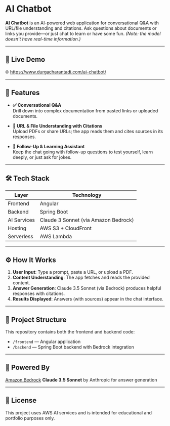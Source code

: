 # AI Chatbot

**AI Chatbot** is an AI-powered web application for conversational Q&A with URL/file understanding and citations. Ask questions about documents or links you provide—or just chat to learn or have some fun. *(Note: the model doesn’t have real-time information.)*

---

## 🔗 Live Demo
🌐 https://www.durgacharantadi.com/ai-chatbot/

---

## 🧠 Features

- **✅ Conversational Q&A**   
  Drill down into complex documentation from pasted links or uploaded documents.

- **📎 URL & File Understanding with Citations**   
  Upload PDFs or share URLs; the app reads them and cites sources in its responses.

- **💬 Follow-Up & Learning Assistant**   
  Keep the chat going with follow-up questions to test yourself, learn deeply, or just ask for jokes.

---

## 🛠 Tech Stack

| Layer        | Technology                         |
|--------------|-------------------------------------|
| Frontend     | Angular                             |
| Backend      | Spring Boot                         |
| AI Services  | Claude 3 Sonnet (via Amazon Bedrock)|
| Hosting      | AWS S3 + CloudFront                 |
| Serverless   | AWS Lambda                          |

---

## ⚙️ How It Works

1. **User Input**:
   Type a prompt, paste a URL, or upload a PDF.  
2. **Content Understanding**:
   The app fetches and reads the provided content.  
3. **Answer Generation**:
   Claude 3.5 Sonnet (via Bedrock) produces helpful responses with citations.  
4. **Results Displayed**:
   Answers (with sources) appear in the chat interface.

---

## 📁 Project Structure

This repository contains both the frontend and backend code:

- `/frontend` — Angular application
- `/backend` — Spring Boot backend with Bedrock integration

---

## 🧠 Powered By
[Amazon Bedrock](https://aws.amazon.com/bedrock/)
**Claude 3.5 Sonnet** by Anthropic for answer generation

---

## 📄 License
This project uses AWS AI services and is intended for educational and portfolio purposes only.
